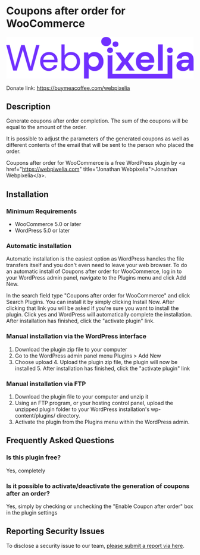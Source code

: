 # Coupons after order for WooCommerce #
![alt text](assets/img/logo_webpixelia_light_transparent.png "Webpixelia")

Donate link: https://buymeacoffee.com/webpixelia

## Description ##
Generate coupons after order completion. The sum of the coupons will be equal to the amount of the order.

It is possible to adjust the parameters of the generated coupons as well as different contents of the email that will be sent to the person who placed the order.

Coupons after order for WooCommerce is a free WordPress plugin by \<a href="https://webpiwelia.com" title="Jonathan Webpixelia">Jonathan Webpixelia\</a\>.

## Installation ##
### Minimum Requirements ###

- WooCommerce 5.0 or later
- WordPress 5.0 or later

### Automatic installation ###
Automatic installation is the easiest option as WordPress handles the file transfers itself and you don't even need to leave your web browser. To do an automatic install of Coupons after order for WooCommerce, log in to your WordPress admin panel, navigate to the Plugins menu and click Add New.

In the search field type "Coupons after order for WooCommerce" and click Search Plugins. You can install it by simply clicking Install Now. After clicking that link you will be asked if you're sure you want to install the plugin. Click yes and WordPress will automatically complete the installation. After installation has finished, click the "activate plugin" link.

### Manual installation via the WordPress interface ###
1. Download the plugin zip file to your computer 
2. Go to the WordPress admin panel menu Plugins > Add New 
3. Choose upload 4. Upload the plugin zip file, the plugin will now be installed 5. After installation has finished, click the "activate plugin" link

### Manual installation via FTP ###
1. Download the plugin file to your computer and unzip it 
2. Using an FTP program, or your hosting control panel, upload the unzipped plugin folder to your WordPress installation's wp-content/plugins/ directory. 
3. Activate the plugin from the Plugins menu within the WordPress admin.

## Frequently Asked Questions ##
### Is this plugin free? ###
Yes, completely 
### Is it possible to activate/deactivate the generation of coupons after an order? ###
Yes, simply by checking or unchecking the "Enable Coupon after order" box in the plugin settings

## Reporting Security Issues ##
To disclose a security issue to our team, [please submit a report via here](mailto:contact@webpixelia.com).
